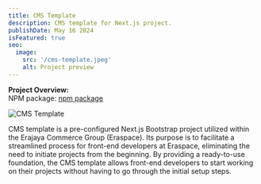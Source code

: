 ```yaml
---
title: CMS Template
description: CMS template for Next.js project.
publishDate: May 16 2024
isFeatured: true
seo:
  image:
    src: '/cms-template.jpeg'
    alt: Project preview
---
```


**Project Overview:**  
NPM package: [npm package](https://www.npmjs.com/package/@frontend-eraspace/cms-bootstrap)
  
![CMS Template](/cms-template.png)

CMS template is a pre-configured Next.js Bootstrap project utilized within the Erajaya Commerce Group (Eraspace). Its purpose is to facilitate a streamlined process for front-end developers at Eraspace, eliminating the need to initiate projects from the beginning. By providing a ready-to-use foundation, the CMS template allows front-end developers to start working on their projects without having to go through the initial setup steps.